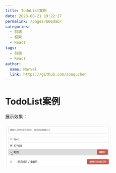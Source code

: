 ```yaml
---
title: TodoList案例
date: 2023-08-21 19:22:27
permalink: /pages/b66dab/
categories:
  - 前端
  - 框架
  - React
tags:
  - 前端
  - React
author: 
  name: Marvel
  link: https://github.com/zouquchen
---
```




# TodoList案例

展示效果：

<img src="https://raw.githubusercontent.com/zouquchen/Images/main/Ob-Vault/2023image-20230821171217951.png" alt="image-20230821171217951" style="zoom: 33%;" />

